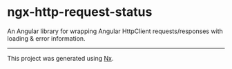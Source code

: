# ngx-http-request-status

An Angular library for wrapping Angular HttpClient requests/responses with loading 
& error information.

----

This project was generated using [Nx](https://nx.dev).
